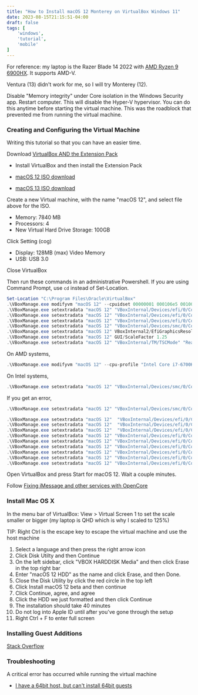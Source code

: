 ```yaml
---
title: "How to Install macOS 12 Monterey on VirtualBox Windows 11"
date: 2023-08-15T21:15:51-04:00
draft: false
tags: [
    'windows',
    'tutorial',
    'mobile'
]
---
```


For reference: my laptop is the Razer Blade 14 2022 with [AMD Ryzen 9 6900HX](https://www.amd.com/en/product/11541). It supports AMD-V.

Ventura (13) didn't work for me, so I will try Monterey (12).

Disable "Memory integrity" under Core isolation in the Windows Security app. Restart computer. This will disable the Hyper-V hypervisor.
You can do this anytime before starting the virtual machine. This was the roadblock that prevented me from running the virtual machine.

### Creating and Configuring the Virtual Machine

Writing this tutorial so that you can have an easier time.

Download [VirtualBox AND the Extension Pack](https://www.virtualbox.org/wiki/Downloads)

- Install VirtualBox and then install the Extension Pack

- [macOS 12 ISO download](https://www.mediafire.com/file/4fcx0aeoehmbnmp/macOS+Monterey+by+Techrechard.com.iso/file)
- [macOS 13 ISO download](https://www.mediafire.com/file/dcji26zay7s3p8r/macOS+Ventura+ISO+for+VM+by+techrechard.com.iso/file)

Create a new Virtual machine, with the name "macOS 12", and select file above for the ISO.

- Memory: 7840 MB
- Processors: 4
- New Virtual Hard Drive Storage: 100GB

Click Setting (cog)

- Display: 128MB (max) Video Memory
- USB: USB 3.0

Close VirtualBox

Then run these commands in an administrative Powershell. If you are using Command Prompt, use `cd` instead of Set-Location.

```powershell
Set-Location "C:\Program Files\Oracle\VirtualBox"
.\VBoxManage.exe modifyvm "macOS 12" --cpuidset 00000001 000106e5 00100800 0098e3fd bfebfbff
.\VBoxManage.exe setextradata "macOS 12" "VBoxInternal/Devices/efi/0/Config/DmiSystemProduct" "iMac19,3"
.\VBoxManage.exe setextradata "macOS 12" "VBoxInternal/Devices/efi/0/Config/DmiSystemVersion" "1.0"
.\VBoxManage.exe setextradata "macOS 12" "VBoxInternal/Devices/efi/0/Config/DmiBoardProduct" "Iloveapple"
.\VBoxManage.exe setextradata "macOS 12" "VBoxInternal/Devices/smc/0/Config/DeviceKey" "ourhardworkbythesewordsguardedpleasedontsteal(c)AppleComputerInc"
.\VBoxManage.exe setextradata "macOS 12" VBoxInternal2/EfiGraphicsResolution 1920x1080
.\VBoxManage.exe setextradata "macOS 12" GUI/ScaleFactor 1.25
.\VBoxManage.exe setextradata "macOS 12" "VBoxInternal/TM/TSCMode" "RealTSCOffset"
```

On AMD systems,

```powershell
.\VBoxManage.exe modifyvm "macOS 12" --cpu-profile "Intel Core i7-6700K"
```

On Intel systems,

```powershell
.\VBoxManage.exe setextradata "macOS 12" "VBoxInternal/Devices/smc/0/Config/GetKeyFromRealSMC" 1
```

If you get an error,

```powershell
.\VBoxManage.exe setextradata "macOS 12" "VBoxInternal/Devices/smc/0/Config/GetKeyFromRealSMC" 0
```

```powershell
.\VBoxManage.exe setextradata "macOS 12"  "VBoxInternal/Devices/efi/0/Config/DmiSystemFamily" "MacBook Pro"
.\VBoxManage.exe setextradata "macOS 12"  "VBoxInternal/Devices/efi/0/Config/DmiSystemProduct" "MacBookPro11,2"
.\VBoxManage.exe setextradata "macOS 12"  "VBoxInternal/Devices/efi/0/Config/DmiSystemSerial" "NO_DEVICE_SN"
.\VBoxManage.exe setextradata "macOS 12" "VBoxInternal/Devices/efi/0/Config/DmiSystemUuid" "CAFECAFE-CAFE-CAFE-CAFE-DECAFFDECAFF"
.\VBoxManage.exe setextradata "macOS 12" "VBoxInternal/Devices/efi/0/Config/DmiOEMVBoxVer" "${DmiOEMVBoxVer}"
.\VBoxManage.exe setextradata "macOS 12" "VBoxInternal/Devices/efi/0/Config/DmiOEMVBoxRev" "${DmiOEMVBoxRev}"
.\VBoxManage.exe setextradata "macOS 12" "VBoxInternal/Devices/efi/0/Config/DmiBIOSVersion" "string:MBP7.89"
.\VBoxManage.exe setextradata "macOS 12" "VBoxInternal/Devices/efi/0/Config/DmiBoardProduct" "Mac-3CBD00234E554E41"
.\VBoxManage.exe setextradata "macOS 12" "VBoxInternal/Devices/efi/0/Config/DmiBoardSerial" "NO_LOGIC_BOARD_SN"
```

Open VirtualBox and press Start for macOS 12. Wait a couple minutes.

Follow [Fixing iMessage and other services with OpenCore](https://dortania.github.io/OpenCore-Post-Install/universal/iservices.html#using-gensmbios)

### Install Mac OS X

 In the menu bar of VirtualBox: View > Virtual Screen 1 to set the scale smaller or bigger (my laptop is QHD which is why I scaled to 125%)

 TIP: Right Ctrl is the escape key to escape the virtual machine and use the host machine

1. Select a language and then press the     right arrow icon
2. Click Disk Utilty and then Continue
3. On the left sidebar, click "VBOX HARDDISK Media" and then click Erase in the top right bar
4. Enter "macOS 12 HDD" as the name and click Erase, and then Done.
5. Close the Disk Utility by click the red circle in the top left
6. Click Install macOS 12 beta and then continue
7. Click Continue, agree, and agree
8. Click the HDD we just formatted and then click Continue
9. The installation should take 40 minutes
10. Do not log into Apple ID until after you've gone through the setup
11. Right Ctrl + F to enter full screen

### Installing Guest Additions

[Stack Overflow](https://stackoverflow.com/questions/41691803/how-to-install-guest-addition-in-mac-os-as-guest-and-windows-machine-as-host)

### Troubleshooting

A critical error has occurred while running the virtual machine

- [I have a 64bit host, but can't install 64bit guests](https://forums.virtualbox.org/viewtopic.php?f=1&t=62339)
